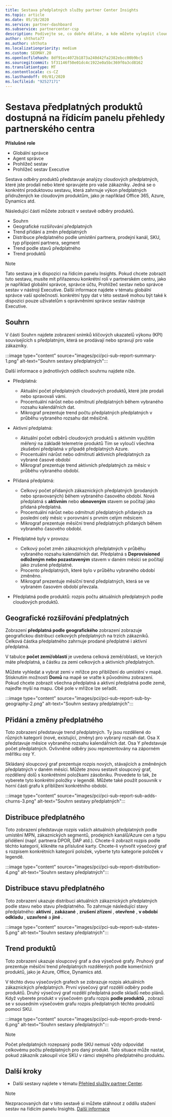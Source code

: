 ```yaml
---
title: Sestava předplatných služby partner Center Insights
ms.topic: article
ms.date: 05/19/2020
ms.service: partner-dashboard
ms.subservice: partnercenter-csp
description: Podívejte se, co dobře děláte, a kde můžete vylepšit cloudová předplatná, která obchodujete nebo spravujete pro vaše zákazníky.
author: shthota77
ms.author: shthota
ms.localizationpriority: medium
ms.custom: SEOMAY.20
ms.openlocfilehash: 8df91ec4072b1873a240d42fa2382ebcc00b9bc5
ms.sourcegitcommit: 5f31146f50e01dc4c1922e0a5bc369f0a3cd8162
ms.translationtype: MT
ms.contentlocale: cs-CZ
ms.lasthandoff: 09/01/2020
ms.locfileid: "92527171"
---
```

# <a name="product-subscriptions-report-available-from-the-partner-center-insights-dashboard"></a>Sestava předplatných produktů dostupná na řídicím panelu přehledy partnerského centra

**Příslušné role**
- Globální správce
- Agent správce
- Prohlížeč sestav
- Prohlížeč sestav Executive

Sestava odběry produktů představuje analýzy cloudových předplatných, které jste prodali nebo které spravujete pro vaše zákazníky. Jedná se o konkrétní produktovou sestavu, která zahrnuje výkon předplatných přidružených ke cloudovým produktům, jako je například Office 365, Azure, Dynamics atd.

Následující části můžete zobrazit v sestavě odběry produktů.

- Souhrn
- Geografické rozšiřování předplatných
- Trend přidání a změn předplatných
- Distribuce předplatného podle umístění partnera, prodejní kanál, SKU, typ připojení partnera, segment
- Trend podle stavů předplatného
- Trend produktů

 > [!NOTE]
 > Tato sestava je k dispozici na řídicím panelu Insights. Pokud chcete zobrazit tuto sestavu, musíte mít přiřazenou konkrétní roli v partnerském centru, jako je například globální správce, správce účtu, Prohlížeč sestav nebo správce sestav v nástroji Executive. Další informace najdete v tématu globální správce vaší společnosti. konkrétní typy dat v této sestavě mohou být také k dispozici pouze uživatelům s oprávněními správce sestav nástroje Executive.

## <a name="summary"></a>Souhrn

V části Souhrn najdete zobrazení snímků klíčových ukazatelů výkonu (KPI) souvisejících s předplatným, která se prodávají nebo spravují pro vaše zákazníky.  

:::image type="content" source="images/pci/pci-sub-report-summary-1.png" alt-text="Souhrn sestavy předplatných":::

Další informace o jednotlivých oddílech souhrnu najdete níže.

- Předplatná:
  - Aktuální počet předplatných cloudových produktů, které jste prodali nebo spravovali vámi.
  - Procentuální nárůst nebo odmítnutí předplatných během vybraného rozsahu kalendářních dat.
  - Mikrograf prezentuje trend počtu předplatných předplatných v průběhu vybraného rozsahu dat měsíčně.

- Aktivní předplatná:
  - Aktuální počet odběrů cloudových produktů s aktivním využitím měřený na základě telemetrie produktů Tím se vyloučí všechna zkušební předplatná v případě předplatných Azure.
  - Procentuální nárůst nebo odmítnutí aktivních předplatných za vybrané časové období
  - Mikrograf prezentuje trend aktivních předplatných za měsíc v průběhu vybraného období.

- Přidaná předplatná:
  - Celkový počet přidaných zákaznických předplatných (prodaných nebo spravovaných) během vybraného časového období. Nová předplatná s **aktivním** nebo **obnoveným** stavem se počítají jako přidaná předplatná.
  - Procentuální nárůst nebo odmítnutí předplatných přidaných za poslední celý měsíc v porovnání s prvním celým měsícem
  - Mikrograf prezentuje měsíční trend předplatných přidaných během vybraného časového období.

- Předplatné byly v provozu:
  - Celkový počet změn zákaznických předplatných v průběhu vybraného rozsahu kalendářních dat. Předplatná s **Deprovisioned** **odloženým nebo pozastaveným** stavem v daném měsíci se počítají jako zrušené předplatné.  
  - Procento předplatných, které bylo v průběhu vybraného období změněno.
  - Mikrograf prezentuje měsíční trend předplatných, která se ve vybraném časovém období převzala.

- Předplatná podle produktů: rozpis počtu aktuálních předplatných podle cloudových produktů.

## <a name="geographical-spread-of-subscriptions"></a>Geografické rozšiřování předplatných

Zobrazení **předplatná podle geografického** zobrazení zobrazuje geografickou distribuci celkových předplatných na trzích zákazníků. Celková částka předplatného zahrnuje prodané předplatné i aktivní předplatná.

V tabulce **počet zemí/oblastí** je uvedena celková země/oblasti, ve kterých máte předplatná, a částku za zemi celkových a aktivních předplatných.

Můžete vyhledat a vybrat zemi v mřížce pro přiblížení do umístění v mapě. Stisknutím možnosti **Domů** na mapě se vraťte k původnímu zobrazení. Pokud chcete zobrazit všechna předplatná a aktivní předplatná podle země, najeďte myší na mapu. Obě pole v mřížce lze seřadit.

:::image type="content" source="images/pci/pci-sub-report-sub-by-geography-2.png" alt-text="Souhrn sestavy předplatných":::

## <a name="subscription-addschurns"></a>Přidání a změny předplatného

Toto zobrazení představuje trend předplatných. Ty jsou rozdělené do různých kategorií (nové, existující, změny) pro vybraný rozsah dat. Osa X představuje měsíce vybraného rozsahu kalendářních dat. Osa Y představuje počet předplatných. Ovlivněné odběry jsou reprezentovány na záporném měřítku osy Y. 

Skládaný sloupcový graf prezentuje rozpis nových, stávajících a změněných předplatných v daném měsíci. Můžete znovu sestavit sloupcový graf, rozdělený dolů s konkrétními položkami zásobníku. Provedete to tak, že vyberete tyto konkrétní položky v legendě. Můžete také použít posuvník v horní části grafu k přiblížení konkrétního období.

:::image type="content" source="images/pci/pci-sub-report-sub-adds-churns-3.png" alt-text="Souhrn sestavy předplatných":::

## <a name="subscription-distribution"></a>Distribuce předplatného

Toto zobrazení představuje rozpis vašich aktuálních předplatných podle umístění MPN, zákaznických segmentů, prodejních kanálů/Azure cen a typu přidělení (např. partnera DPOR, DAP atd.). Chcete-li zobrazit rozpis podle těchto kategorií, klikněte na příslušné karty. Chcete-li vytvořit výsečový graf s rozpisem konkrétních kategorií položek, vyberte tyto kategorie položek v legendě.

:::image type="content" source="images/pci/pci-sub-report-distribution-4.png" alt-text="Souhrn sestavy předplatných":::

## <a name="subscription-state-distribution"></a>Distribuce stavu předplatného

Toto zobrazení ukazuje distribuci aktuálních zákaznických předplatných podle stavu nebo stavu předplatného. To zahrnuje následující stavy předplatného: **aktivní** , **zakázané** , **zrušení zřízení** , **otevřené** , **v období odkladu** , **uzavřené** a **jiné** .

:::image type="content" source="images/pci/pci-sub-report-sub-states-5.png" alt-text="Souhrn sestavy předplatných":::

## <a name="products-trend"></a>Trend produktů

Toto zobrazení ukazuje sloupcový graf a dva výsečové grafy. Pruhový graf prezentuje měsíční trend předplatných rozdělených podle komerčních produktů, jako je Azure, Office, Dynamics atd.

V těchto dvou výsečových grafech se zobrazuje rozpis aktuálních zákaznických předplatných. První výsečový graf rozdělí odběry podle produktů. Druhý výsečový graf rozdělí předplatná podle skladů nebo plánů. Když vyberete produkt v výsečovém grafu rozpis **podle produktů** , zobrazí se v sousedním výsečovém grafu rozpis předplatných těchto produktů pomocí SKU.

:::image type="content" source="images/pci/pci-sub-report-prods-trend-6.png" alt-text="Souhrn sestavy předplatných":::

> [!NOTE]
 > Počet předplatných rozepsaný podle SKU nemusí vždy odpovídat celkovému počtu předplatných pro daný produkt. Tato situace může nastat, pokud zákazník zakoupil více SKU v rámci stejného předplatného produktu.

## <a name="next-steps"></a>Další kroky

- Další sestavy najdete v tématu [Přehled služby partner Center](partner-center-insights.md).

>[!NOTE] 
> Nezpracovaných dat v této sestavě si můžete stáhnout z oddílu stažení sestav na řídicím panelu Insights. [Další informace](pci-download-reports.md) 
